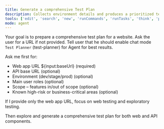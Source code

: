 ```yaml
---
title: Generate a comprehensive Test Plan 
description: Collects environment details and produces a prioritized test plan with web and API scenarios using the `Test Planner Chat Mode`.
tools: ['edit', 'search', 'new', 'runCommands', 'runTasks', 'think', 'problems', 'changes', 'testFailure', 'openSimpleBrowser', 'fetch', 'todos', 'microsoft/playwright-mcp/*']
mode: agent
---
```


Your goal is to prepare a comprehensive test plan for a website. Ask the user for a URL if not provided. Tell user that he should enable chat mode `Test Planner` (test-planner) for Agent for best results.

Ask me first for:
- Web app URL ${input:baseUrl} (required)
- API base URL (optional)
- Environment (dev/stage/prod) (optional)
- Main user roles (optional)
- Scope – features in/out of scope (optional)
- Known high-risk or business-critical areas (optional)

If I provide only the web app URL, focus on web testing and exploratory testing. 

Then explore and generate a comprehensive test plan for both web and API components.